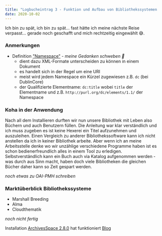 ```yaml
---
title: "Logbucheintrag 3 - Funktion und Aufbau von Bibliothekssystemen 2"
date: 2020-10-02
---
```


Ich bin zu spät, ich bin zu spät... fast hätte ich meine nächste Reise verpasst... gerade noch geschafft und mich rechtzeitig eingewählt &#128517;.

### Anmerkungen
- Definition ["Namespace"](https://de.wikipedia.org/wiki/Namensraum_(XML)) - _meine Gedanken schweben &#128640;_
  - dient dazu XML-Formate unterscheiden zu können in einem Dokument
  - es handelt sich in der Regel um eine URI
  - meist wird jedem Namespace ein Kürzel zugewiesen z.B. `dc` (bei DublinCore)
  - der Qualifizierte Elementname: `dc:title` 
    wobei `title` der Elementname und z.B. `http://purl.org/dc/elements/1.1/` der Namespace
    
### Koha in der Anwendung
Nach all dem Installieren durften wir nun unsere Bibliothek mit Leben also Büchern und auch Benutzern füllen. Die Anleitung war klar verständlich und ich muss zugeben es ist keine Hexerei ein Titel aufzunehmen und auszuleihen. Einen Vergleich zu anderer Bibliothekssoftware kann ich nicht anstellen da ich in keiner Bibliothek arbeite. Aber wenn ich an meine Arbeitsstelle denke wo wir unzählige verschiedene Programme haben ist es schon bedienerfreundlich alles in einem Tool zu erledigen.
Selbstverständlich kann ein Buch auch via Katalog aufgenommen werden - was durch aus Sinn macht, haben doch viele Bibliotheken die gleichen Bücher daher kann so Zeit gespart werden.

_noch etwas zu OAI-PMH schreiben_

### Marktüberblick Bibliothekssysteme
- Marshall Breeding
- Alma
- Cloudthematik

_noch nicht fertig_


Installation [ArchivesSpace 2.8.0](https://archivesspace.org/) hat funktioniert 
[Blog](https://archivesspace.org/using-archivesspace/blog)
